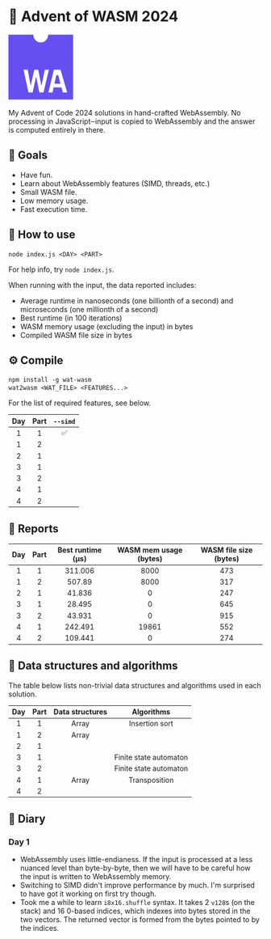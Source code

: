 # 🎄 Advent of WASM 2024

![WebAssembly logo](wa.png)

My Advent of Code 2024 solutions in hand-crafted WebAssembly. No processing in
JavaScript‒input is copied to WebAssembly and the answer is computed entirely in
there.

## 🎯 Goals

- Have fun.
- Learn about WebAssembly features (SIMD, threads, etc.)
- Small WASM file.
- Low memory usage.
- Fast execution time.

## 🧩 How to use

```
node index.js <DAY> <PART>
```

For help info, try `node index.js`.

When running with the input, the data reported includes:

- Average runtime in nanoseconds (one billionth of a second) and microseconds
  (one millionth of a second)
- Best runtime (in 100 iterations)
- WASM memory usage (excluding the input) in bytes
- Compiled WASM file size in bytes

## ⚙️ Compile

```
npm install -g wat-wasm
wat2wasm <WAT_FILE> <FEATURES...>
```

For the list of required features, see below.

| Day | Part | `--simd` |
| :-: | :--: | :------: |
|  1  |  1   |    ✅    |
|  1  |  2   |          |
|  2  |  1   |          |
|  3  |  1   |          |
|  3  |  2   |          |
|  4  |  1   |          |
|  4  |  2   |          |

## 📝 Reports

| Day | Part | Best runtime (μs) | WASM mem usage (bytes) | WASM file size (bytes) |
| :-: | :--: | :---------------: | :--------------------: | :--------------------: |
|  1  |  1   |      311.006      |          8000          |          473           |
|  1  |  2   |      507.89       |          8000          |          317           |
|  2  |  1   |      41.836       |           0            |          247           |
|  3  |  1   |      28.495       |           0            |          645           |
|  3  |  2   |      43.931       |           0            |          915           |
|  4  |  1   |      242.491      |         19861          |          552           |
|  4  |  2   |      109.441      |           0            |          274           |

## 🍫 Data structures and algorithms

The table below lists non-trivial data structures and algorithms used in each
solution.

| Day | Part | Data structures |       Algorithms       |
| :-: | :--: | :-------------: | :--------------------: |
|  1  |  1   |      Array      |     Insertion sort     |
|  1  |  2   |      Array      |                        |
|  2  |  1   |                 |                        |
|  3  |  1   |                 | Finite state automaton |
|  3  |  2   |                 | Finite state automaton |
|  4  |  1   |      Array      |     Transposition      |
|  4  |  2   |                 |                        |

## 📔 Diary

### Day 1

- WebAssembly uses little-endianess. If the input is processed at a less nuanced
  level than byte-by-byte, then we will have to be careful how the input is
  written to WebAssembly memory.
- Switching to SIMD didn't improve performance by much. I'm surprised to have
  got it working on first try though.
- Took me a while to learn `i8x16.shuffle` syntax. It takes 2 `v128`s (on the
  stack) and 16 0-based indices, which indexes into bytes stored in the two
  vectors. The returned vector is formed from the bytes pointed to by the
  indices.
